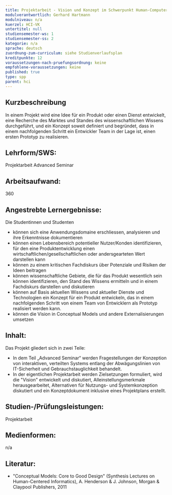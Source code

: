 ```yaml
---
title: Projektarbeit - Vision und Konzept im Schwerpunkt Human-Computer Interaction
modulverantwortlich: Gerhard Hartmann
modulniveau: n/a
kuerzel: HCI-VK
untertitel: null
studiensemester-ws: 1
studiensemester-ss: 2
kategorie: n/a
sprache: deutsch
zuordnung-zum-curriculum: siehe Studienverlaufsplan
kreditpunkte: 12
voraussetzungen-nach-pruefungsordnung: keine
empfohlene-voraussetzungen: keine
published: true
type: spp
parent: hci
---
```


## Kurzbeschreibung
In einem Projekt wird eine Idee für ein Produkt oder einen Dienst entwickelt, eine Recherche des Marktes und Standes des wissenschaftlichen Wissens durchgeführt, und ein Konzept soweit definiert und begründet, dass in einem nachfolgenden Schritt ein Entwickler Team in der Lage ist, einen ersten Prototyp zu realisieren.

## Lehrform/SWS: 
Projektarbeit
Advanced Seminar

## Arbeitsaufwand: 
360

## Angestrebte Lernergebnisse:
Die Studentinnen und Studenten
- können sich eine Anwendungsdomaine erschliessen, analysieren und ihre Erkenntnisse dokumentieren
- können einen Lebensbereich potentieller Nutzer/Konden identifizieren, für den eine Produktentwicklung einen wirtschaftlichen/gesellschaftlichen oder  andersgearteten Wert darstellen kann
- können zu einem kritischen Fachdiskurs über Potenziale und Risiken der Ideen beitragen
- können wissenschaftliche Gebiete, die für das Produkt wesentlich sein können identifizieren, den Stand des  Wissens ermitteln und in einem Fachdiskurs darstellen und diskutieren
- können auf Basis aktuellen Wissens und aktueller Dienste und Technologien ein Konzept für ein Produkt entwickeln, das in einem  nachfolgenden Schritt von einem Team von Entwicklern als Prototyp realisiert werden kann.
- können die Vision in Conceptual Models und andere Externalisierungen umsetzen

## Inhalt:
Das Projekt gliedert sich in zwei Teile:
- In dem Teil „Advanced Seminar“ werden Fragestellungen der Konzeption von interaktiven, verteilten Systems entlang der Abwägungslinien von IT-Sicherheit und Gebrauchstauglichkeit behandelt.
- In der eigentlichen Projektarbeit werden Zielsetzungen formuliert, wird die "Vision" entwickelt und diskutiert, Alleinstellungsmerkmale herausgearbeitet, Alternativen für Nutzungs- und Systemkonzeption diskutiert und ein Konzeptdokument inklusive eines Projektplans erstellt.


## Studien-/Prüfungsleistungen:
Projektarbeit

## Medienformen:
n/a

## Literatur:
- "Conceptual Models: Core to Good Design" (Synthesis Lectures on Human-Centered Informatics), A. Henderson & J. Johnson, Morgan & Claypool Publishers, 2011
